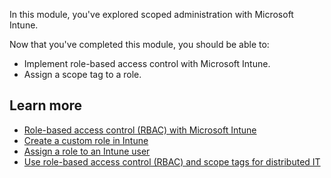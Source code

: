 In this module, you've explored scoped administration with Microsoft Intune.

Now that you've completed this module, you should be able to:

- Implement role-based access control with Microsoft Intune.
- Assign a scope tag to a role.

## Learn more

- [Role-based access control (RBAC) with Microsoft Intune](https://docs.microsoft.com/mem/intune/fundamentals/role-based-access-control)
- [Create a custom role in Intune](https://docs.microsoft.com/mem/intune/fundamentals/create-custom-role)
- [Assign a role to an Intune user](https://docs.microsoft.com/mem/intune/fundamentals/assign-role)
- [Use role-based access control (RBAC) and scope tags for distributed IT](https://docs.microsoft.com/mem/intune/fundamentals/scope-tags)
